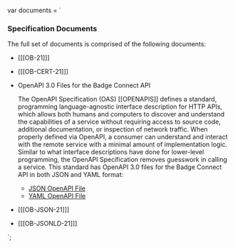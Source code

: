 var documents = `

### Specification Documents

The full set of documents is comprised of the following documents:

* [[[OB-21]]]
* [[[OB-CERT-21]]]
* OpenAPI 3.0 Files for the Badge Connect API

  The OpenAPI Specification (OAS) [[OPENAPIS]] defines a standard, programming language-agnostic interface description for HTTP APIs, which allows both humans and computers to discover and understand the capabilities of a service without requiring access to source code, additional documentation, or inspection of network traffic. When properly defined via OpenAPI, a consumer can understand and interact with the remote service with a minimal amount of implementation logic. Similar to what interface descriptions have done for lower-level programming, the OpenAPI Specification removes guesswork in calling a service. This standard has OpenAPI 3.0 files for the Badge Connect API in both JSON and YAML format:
  * [JSON OpenAPI File](https://purl.imsglobal.org/spec/ob/v2p1/schema/openapi/imsob_v2p1.json)
  * [YAML OpenAPI File](https://purl.imsglobal.org/spec/ob/v2p1/schema/openapi/imsob_v2p1.yaml)
  
* [[[OB-JSON-21]]]
* [[[OB-JSONLD-21]]]

`;        